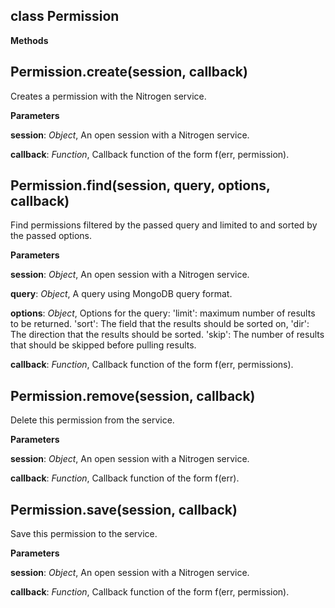 class Permission
----------------
**Methods**

Permission.create(session, callback)
------------------------------------
Creates a permission with the Nitrogen service.



**Parameters**

**session**:  *Object*,  An open session with a Nitrogen service.

**callback**:  *Function*,  Callback function of the form f(err, permission).

Permission.find(session, query, options, callback)
--------------------------------------------------
Find permissions filtered by the passed query and limited to and sorted by the
passed options.



**Parameters**

**session**:  *Object*,  An open session with a Nitrogen service.

**query**:  *Object*,  A query using MongoDB query format.

**options**:  *Object*,  Options for the query:  'limit': maximum number of results to be returned. 'sort': The field that the results should be sorted on, 'dir': The direction that the results  should be sorted. 'skip': The number of results that should be skipped before pulling results.

**callback**:  *Function*,  Callback function of the form f(err, permissions).

Permission.remove(session, callback)
------------------------------------
Delete this permission from the service.



**Parameters**

**session**:  *Object*,  An open session with a Nitrogen service.

**callback**:  *Function*,  Callback function of the form f(err).

Permission.save(session, callback)
----------------------------------
Save this permission to the service.



**Parameters**

**session**:  *Object*,  An open session with a Nitrogen service.

**callback**:  *Function*,  Callback function of the form f(err, permission).

